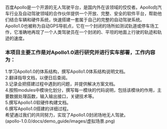 百度Apollo是一个开源的无人驾驶平台，是国内外在该领域的佼佼者。Apollo向汽车行业及自动驾驶领域的合作伙伴提供一个开放、完整、安全的软件平台，帮助他们结合车辆和硬件系统，快速搭建一套属于自己的完整的自动驾驶系统。
Apollo1.0也被称为自动GPS导航点，它在一个封闭的场所如测试轨道或停车场工作，它准确地再现了一个人类驾驶员在一个封闭的、平坦的地面上行驶的轨迹和轨迹的速度。 
### 本项目主要工作是对Apollo1.0进行研究并进行实车部署，工作内容为：
  1.学习Apollo1.0的体系结构，撰写Apollo1.0体系结构说明文档。  
  2.翻译指导文档，以便日后查阅。  
  3.记录会把搭建过程中遇到的问题，并提供解决方案文档。  
  4.按照modules中模块化划分，撰写每一模块的代码说明，包括该模块的作用，主要数据处理函数，输入输出接口，关键技术等。  
  5.撰写Apollo1.0软硬件构建文档。  
  6.撰写Apollo1.0搭建的详细过程。  
希望通过我们的共同努力，实现了Apollo1.0封闭场地无人驾驶。  
(apollo-1.0.0/docs/demo_guide/images/虚拟场景.png)


